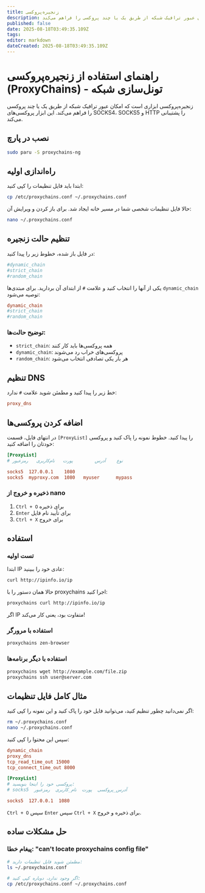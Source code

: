```yaml
---
title: زنجیره‌پروکسی
description: زنجیره‌پروکسی ابزاری است که امکان عبور ترافیک شبکه از طریق یک یا چند پروکسی را فراهم می‌کند
published: false
date: 2025-08-18T03:49:35.109Z
tags: 
editor: markdown
dateCreated: 2025-08-18T03:49:35.109Z
---
```


# راهنمای استفاده از زنجیره‌پروکسی (ProxyChains) - تونل‌سازی شبکه

زنجیره‌پروکسی ابزاری است که امکان عبور ترافیک شبکه از طریق یک یا چند پروکسی را فراهم می‌کند. این ابزار پروکسی‌های SOCKS4، SOCKS5 و HTTP را پشتیبانی می‌کند.

## نصب در پارچ

```bash
sudo paru -S proxychains-ng
```

## راه‌اندازی اولیه

ابتدا باید فایل تنظیمات را کپی کنید:

```bash
cp /etc/proxychains.conf ~/.proxychains.conf
```

حالا فایل تنظیمات شخصی شما در مسیر خانه ایجاد شد. برای باز کردن و ویرایش آن:

```bash
nano ~/.proxychains.conf
```

## تنظیم حالت زنجیره

در فایل باز شده، خطوط زیر را پیدا کنید:

```conf
#dynamic_chain
#strict_chain
#random_chain
```

یکی از آنها را انتخاب کنید و علامت `#` از ابتدای آن بردارید. برای مبتدی‌ها `dynamic_chain` توصیه می‌شود:

```conf
dynamic_chain
#strict_chain
#random_chain
```

### توضیح حالت‌ها:

- `strict_chain`: همه پروکسی‌ها باید کار کنند
- `dynamic_chain`: پروکسی‌های خراب رد می‌شوند  
- `random_chain`: هر بار یکی تصادفی انتخاب می‌شود

## تنظیم DNS

خط زیر را پیدا کنید و مطمئن شوید علامت `#` ندارد:

```conf
proxy_dns
```

## اضافه کردن پروکسی‌ها

در انتهای فایل، قسمت `[ProxyList]` را پیدا کنید. خطوط نمونه را پاک کنید و پروکسی خودتان را اضافه کنید:

```conf
[ProxyList]
# نوع    آدرس        پورت   نام‌کاربری   رمزعبور

socks5  127.0.0.1    1080
socks5  myproxy.com  1080   myuser      mypass
```

### ذخیره و خروج از nano

1. `Ctrl + O` برای ذخیره
2. `Enter` برای تأیید نام فایل
3. `Ctrl + X` برای خروج

## استفاده

### تست اولیه

ابتدا IP عادی خود را ببینید:

```bash
curl http://ipinfo.io/ip
```

حالا همان دستور را با proxychains اجرا کنید:

```bash
proxychains curl http://ipinfo.io/ip
```

اگر IP متفاوت بود، یعنی کار می‌کند!

### استفاده با مرورگر

```bash
proxychains zen-browser
```

### استفاده با دیگر برنامه‌ها

```bash
proxychains wget http://example.com/file.zip
proxychains ssh user@server.com
```

## مثال کامل فایل تنظیمات

اگر نمی‌دانید چطور تنظیم کنید، می‌توانید فایل خود را پاک کنید و این نمونه را کپی کنید:

```bash
rm ~/.proxychains.conf
nano ~/.proxychains.conf
```

سپس این محتوا را کپی کنید:

```conf
dynamic_chain
proxy_dns
tcp_read_time_out 15000
tcp_connect_time_out 8000

[ProxyList]
# پروکسی خود را اینجا بنویسید:
# socks5  آدرس_پروکسی  پورت  نام_کاربری  رمزعبور

socks5  127.0.0.1  1080
```

`Ctrl + O` سپس `Enter` سپس `Ctrl + X` برای ذخیره و خروج.

## حل مشکلات ساده

### پیغام خطا: "can't locate proxychains config file"

```bash
# مطمئن شوید فایل تنظیمات دارید:
ls ~/.proxychains.conf

# اگر وجود ندارد، دوباره کپی کنید:
cp /etc/proxychains.conf ~/.proxychains.conf
```

